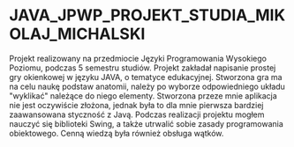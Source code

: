 # JAVA_JPWP_PROJEKT_STUDIA_MIKOLAJ_MICHALSKI
Projekt realizowany na przedmiocie Języki Programowania Wysokiego Poziomu, podczas 5 semestru studiów.
Projekt zakładał napisanie prostej gry okienkowej w języku JAVA, o tematyce edukacyjnej. 
Stworzona gra ma na celu naukę podstaw anatomii, należy po wyborze odpowiedniego układu "wyklikać" należące do niego elementy. 
Stworzona przeze mnie aplikacja nie jest oczywiście złożona, jednak była to dla mnie pierwsza bardziej zaawansowana styczność z Javą.
Podczas realizacji projektu mogłem nauczyć się biblioteki Swing, a także utrwalić sobie zasady programowania obiektowego. Cenną wiedzą była
również obsługa wątków. 
